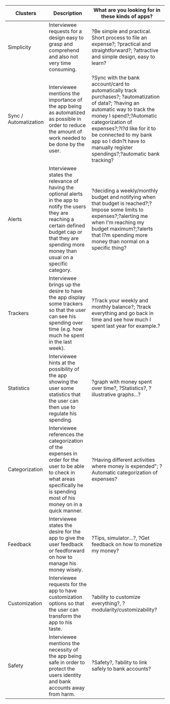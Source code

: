 |Clusters   |Description                 |What are you looking for in these kinds of apps?|
|-----------|----------------------------|------------------------------------------------|
|Simplicity |Interviewee requests for a design easy to grasp and comprehend and also not very time consuming.|?Be simple and practical. Short process to file an expense?; ?practical and straightforward?; ?attractive and simple design, easy to learn?|
|Sync / Automatization|Interviewee mentions the importance of the app being as automatized as possible in order to reduce the amount of work needed to be done by the user.|?Sync with the bank account/card to automatically track purchases?; ?automatization of data?; ?having an automatic way to track the money I spend?;?Automatic categorization of expenses?;?I?d like for it to be connected to my bank app so I didn?t have to manually register spendings?;?automatic bank tracking?|
|Alerts     |Interviewee states the relevance of having the optional alerts in the app to notify the users they are reaching a certain defined budget cap or that they are spending more money than usual on a specific category. |?deciding a weekly/monthly budget and notifying when that budget is reached?;?Impose some limits to expenses?;?alerting me when I'm reaching my budget maximum?;?alerts that I?m spending more money than normal on a specific thing?|
|Trackers   |Interviewee brings up the desire to have the app display some trackers so that the user can see his spending over time (e.g. how much he spent in the last week).|?Track your weekly and monthly balance?; ?track everything and go back in time and see how much I spent last year for example.?|
|Statistics |Interviewee hints at the possibility of the app showing the user some statistics that the user can then use to regulate his spending.|?graph with money spent over time?, ?Statistics?, ?illustrative graphs...?|
|Categorization|Interviewee references the categorization of the expenses in order for the user to be able to check in what areas specifically he is spending most of his money on in a quick manner.|?Having different activities where money is expended"; ?Automatic categorization of expenses?|
|Feedback   |Interviewee states the desire for the app to give the user feedback or feedforward on how to manage his money wisely.|?Tips, simulator...?, ?Get feedback on how to monetize my money?|
|Customization|Interviewee requests for the app to have customization options so that the user can transform the app to his taste.|?ability to customize everything?, ?modularity/customizability?|
|Safety     |Interviewee mentions the necessity of the app being safe in order to protect the users identity and bank accounts away from harm.|?Safety?, ?ability to link safely to bank accounts?|
